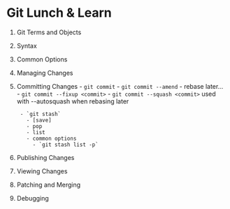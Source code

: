 # Git Lunch & Learn

1. Git Terms and Objects
2. Syntax
3. Common Options
4. Managing Changes
5. Committing Changes
        - `git commit`
          - `git commit --amend`
          - rebase later...
            - `git commit --fixup <commit>` 
            - `git commit --squash <commit>` used with --autosquash
              when rebasing later

        - `git stash`
          - [save]
          - pop
          - list
          - common options
            - `git stash list -p`

6. Publishing Changes
7. Viewing Changes
8. Patching and Merging
9. Debugging
